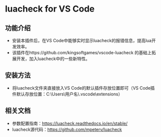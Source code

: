 # luacheck for VS Code
## 功能介绍
- 安装本插件后，在VS Code中能够实时显示luacheck的报错信息，提高lua开发效率。
- 该插件在https://github.com/kingsoftgames/vscode-luacheck 的基础上拓展开发，加入luacheck中的一些新特性。
## 安装方法
- 将luacheck文件夹直接放入VS Code的默认插件存放位置即可（VS Code插件默认存放位置：C:\Users\用户名\\\.vscode\extensions）
## 相关文档
- 参数配置指南：https://luacheck.readthedocs.io/en/stable/
- luacheck源代码：https://github.com/mpeterv/luacheck
